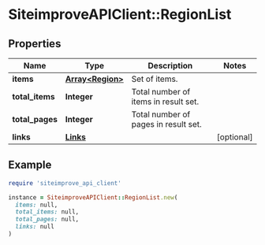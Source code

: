# SiteimproveAPIClient::RegionList

## Properties

| Name | Type | Description | Notes |
| ---- | ---- | ----------- | ----- |
| **items** | [**Array&lt;Region&gt;**](Region.md) | Set of items. |  |
| **total_items** | **Integer** | Total number of items in result set. |  |
| **total_pages** | **Integer** | Total number of pages in result set. |  |
| **links** | [**Links**](Links.md) |  | [optional] |

## Example

```ruby
require 'siteimprove_api_client'

instance = SiteimproveAPIClient::RegionList.new(
  items: null,
  total_items: null,
  total_pages: null,
  links: null
)
```

